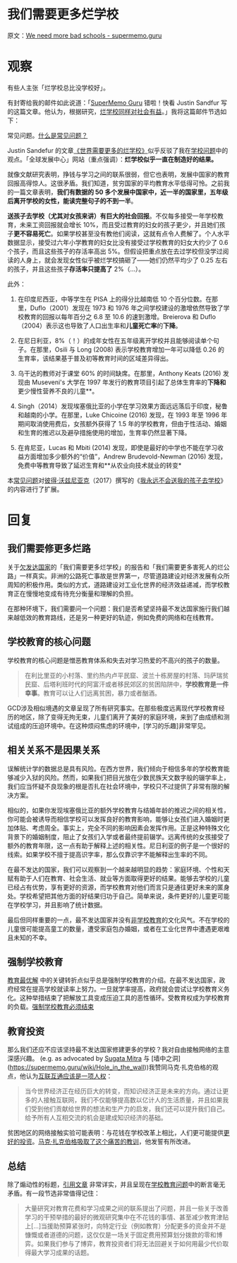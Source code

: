 # 我们需要更多烂学校

原文：[We need more bad schools - supermemo.guru](https://supermemo.guru/wiki/We_need_more_bad_schools)

# 观察

有些人主张「烂学校总比没学校好」。

有封寄给我的邮件如此说道：「[SuperMemo Guru](https://supermemo.guru/wiki/SuperMemo_Guru) 错啦！快看 Justin Sandfur 写的这篇文章。他认为，根据研究，[烂学校同样对社会有益](http://supermemopedia.com/wiki/Science:_Even_bad_schools_are_good_for_society)。」我将这篇邮件节选如下：

常见问题。[什么是常见问题？](https://supermemo.guru/wiki/What_are_FAQs%3F)

Justin Sandefur 的文章[《世界需要更多的烂学校》](https://www.cgdev.org/blog/world-needs-more-bad-schools)似乎反驳了我在[学校问题](https://supermemo.guru/wiki/Problem_of_schooling)中的观点。「全球发展中心」网站（重点强调）：**烂学校似乎一直在制造好的结果。**

就像文献研究表明，挣钱与学习之间的联系很弱，但它也表明，发展中国家的教育回报高得惊人。这很矛盾。我们知道，贫穷国家的平均教育水平低得可怜。之前我的一篇文章表明，**我们有数据的 50 多个发展中国家中，近一半的国家里，五年级后离开学校的女性，能读完整句子的不到一半**。

**送孩子去学校（尤其对女孩来讲）有巨大的社会回报**。不仅每多接受一年学校教育，未来工资回报就会增长 10%，而且受过教育的妇女的孩子更少，并且她们孩子**更不容易死亡**。如果学校甚至没有教他们阅读，这就有点令人费解了。个人水平数据显示，接受过六年小学教育的妇女比没有接受过学校教育的妇女大约少了 0.6 个孩子，而且这些孩子的存活率高出 5%。但假设把重点放在去过学校但没学过阅读的人身上，就会发现女性似乎被烂学校搞砸了——她们仍然平均少了 0.25 左右的孩子，并且这些孩子**存活率只提高了** 2%（…）。

此外：

1. 在印度尼西亚，中等学生在 PISA 上的得分比越南低 10 个百分位数。在那里，Duflo（2001）发现在 1973 和 1976 年之间学校建设的激增依然导致了学校教育的回报以每年百分之 6.8 至 10.6 的速到激增。Breierova 和 Duflo（2004）表示这也导致了人口出生率和**儿童死亡率**的**下降**。

2. 在尼日利亚，8%（！）的成年女性在五年级离开学校并且能够阅读单个句子。在那里，Osili 与 Long (2008) 表示学校教育增加一年可以降低 0.26 的生育率，该结果基于普及初等教育时间的区域差异得出。

3. 乌干达的教师对于课堂 60% 的时间缺席。在那里，Anthony Keats (2016) 发现由 Museveni's 大学在 1997 年发行的教育项目引起了总体生育率的**下降和**更少慢性营养不良的儿童**。

4. Singh（2014）发现埃塞俄比亚的小学在学习效果方面远远落后于印度，秘鲁和越南的小学。在那里，Luke Chicoine (2016) 发现，在 1993 年至 1996 年期间取消使用费后，女孩额外获得了 1.5 年的学校教育，但由于性活动、婚姻和生育的推迟以及避孕措施使用的增加，生育率仍然显著下降。

5. 在肯尼亚，Lucas 和 Mbiti (2014) 发现，即使是最好的中学也不能在学习收益方面增加多少额外的“价值”，Andrew Brudevold-Newman (2016) 发现，免费中等教育导致了延迟生育和**从农业向技术就业的转变*

本[常见问题](https://supermemo.guru/wiki/FAQs)对[彼得·沃兹尼亚克](https://supermemo.guru/wiki/Piotr_Wozniak)（2017）撰写的《[我永远不会送我的孩子去学校](https://supermemo.guru/wiki/Problem_of_Schooling)》的内容进行了扩展。

# 回复

## 我们需要修更多烂路

关于[欠发达国家](https://en.wikipedia.org/wiki/Least_Developed_Countries)的「我们需要更多烂学校」的报告和「我们需要更多害死人的烂公路」一样真实。非洲的公路死亡事故是世界第一，尽管道路建设对经济发展有众所周知的积极作用。类似的方式，道路建设对工业化世界的经济效益递减，而学校教育正在慢慢地变成有待充分衡量和理解的负担。

在那种环境下，我们需要问一个问题：我们是否希望坚持最不发达国家施行我们越来越低效的教育路线，还是另一种更好的轨迹，例如免费的网络和在线教育。

## 学校教育的核心问题

学校教育的核心问题是憎恶教育体系和失去对学习热爱的不高兴的孩子的数量。

> 在利比里亚的小村落、里约热内卢平民窟、波兰十栋房屋的村落、玛萨瑞贫民窟、后塔利班时代的阿富汗或者移民郊区的贫困陷阱中，**学校教育是一件幸事**。教育可以让人们远离贫困，暴力或者酗酒。

GCD涉及相似境遇的文章呈现了所有研究事实。在那些极度远离现代学校教育经历的地区，除了变得无拘无束，儿童们离开了美好的家庭环境，来到了由成绩和测试组成的压迫环境中。在这种烦闷焦虑的环境中，[学习的乐趣]非常罕见。

## 相关关系不是因果关系

误解统计学的数据总是具有风险。在西方世界，我们倾向于相信多年的学校教育能够减少入狱的风险。然而，如果我们把目光放在少数民族天文数字般的辍学率上，我们应当怀疑不良现象的根是否扎在社会环境中，学校只不过提供了非常有限的解决方案。

相似的，如果你发现埃塞俄比亚的额外学校教育与结婚年龄的推迟之间的相关性，你可能会被诱导而相信学校可以发挥良好的教育影响，能够让女孩们进入婚姻时更加体贴、考虑周全。事实上，完全不同的影响因素会发挥作用。正是这种特殊文化背景下的婚姻制度，阻止了女孩们入学或者最终提前辍学。远离传统的女孩接受了额外的教育年限，这一点有助于解释上述的相关性。尼日利亚的例子是一个很好的线索。如果学校不擅于提高识字率，那么仅靠识字不能解释出生率的不同。

在最不发达的国家，我们可以观察到一个越来越明显的趋势：家庭环境、个性和天赋有助于人们在教育、社会生活、就业等方面取得更好的结果。能够去学校的儿童已经占有优势，享有更好的资源，而学校教育对他们而言只是通往更好未来的匿身处。学校希望把其他方面的好结果归功于自己。简单来说，条件更好的儿童更可能在学校学习，并且影响了统计数据。

最后但同样重要的一点，最不发达国家并没有[非学校教育](https://supermemo.guru/wiki/Unschooling)的文化风气。不在学校的儿童很可能提高童工的数量，遭受家庭包办婚姻，或者在工业化世界中遭遇更艰难且未知的不幸。

## 强制学校教育

[教育最优解](https://supermemo.guru/wiki/Optimization_of_education) 中的关键转折点似乎总是强制学校教育的介绍。在最不发达国家，政府经常在提高学校就读率上努力。一旦就学率提高，政府就会尝试让学校教育义务化。这种举措结束了把解放工具变成压迫工具的恶性循环。受教育权成为学校教育的负载。[强制学校教育必须结束](https://supermemo.guru/wiki/Compulsory_schooling_must_end)

## 教育投资

那么我们还应不应该坚持最不发达国家修建更多的学校？我对自由接触网络的主意深感兴趣。 (e.g. as advocated by [Sugata Mitra](https://www.youtube.com/watch?v=HE5GX3U3BYQ) 与 [墙中之洞] (https://supermemo.guru/wiki/Hole_in_the_wall))我赞同马克·扎克伯格的观点，他认为[互联互通应该是一项人权](https://www.facebook.com/isconnectivityahumanright/isconnectivityahumanright.pdf)：

> 当今世界经济正在经历巨大的转变，而知识经济正是未来的方向。通过让更多的人接触互联网，我们不仅能够提高数以亿计人的生活质量，并且如果我们受到他们贡献给世界的想法和生产力的启发，我们还可以提升我们自己。给予所有人互相交流的机会是建成知识经济的基础。

贫困地区的网络接触实验可能表明：与花钱在学校改革上相比，人们更可能提供[更好的投资](https://en.wikipedia.org/wiki/Minimally_invasive_education)。[马克·扎克伯格吸取了这个痛苦的教训](https://supermemo.guru/wiki/Good_hearts,_brains,_and_money_are_not_enough_for_school_reform)，他发誓有所改进。

## 总结

除了煽动性的标题，[引用文章](https://www.cgdev.org/blog/world-needs-more-bad-schools) 非常详实，并且呈现在[学校教育问题](https://supermemo.guru/wiki/Problem_of_schooling)中的断言毫无矛盾。有一段节选非常值得记住：

> 大量研究对教育花费和学习成果之间的联系提出了问题，并且一些关于改善学习的干预举措的最好的微观研究集中在不花钱的事情、甚至减少教育津贴上[...]当援助预算紧张时，向特定行业（例如教育）分配更多的资金并不是慷慨或者道德的问题，这仅仅是一场关于固定费用预算划分拨款的零和博弈。如果我们参与了博弈，教育投资者们将无法回避关于如何用最少代价取得最大学习成果的话题。